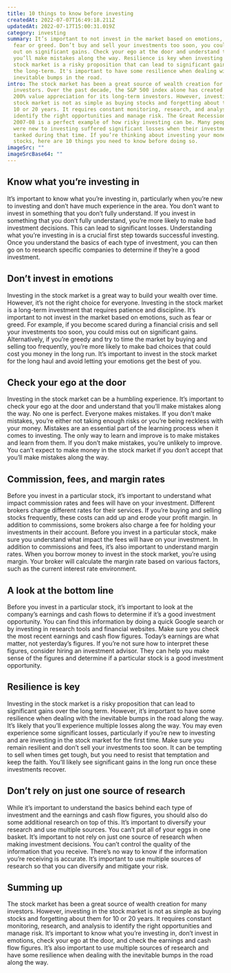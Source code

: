 ```yaml
---
title: 10 things to know before investing
createdAt: 2022-07-07T16:49:18.211Z
updatedAt: 2022-07-17T15:00:31.019Z
category: investing
summary: It’s important to not invest in the market based on emotions, such as
  fear or greed. Don’t buy and sell your investments too soon, you could miss
  out on significant gains. Check your ego at the door and understand that
  you’ll make mistakes along the way. Resilience is key when investing in the
  stock market is a risky proposition that can lead to significant gains over
  the long-term. It's important to have some resilience when dealing with the
  inevitable bumps in the road.
intro: The stock market has been a great source of wealth creation for many
  investors. Over the past decade, the S&P 500 index alone has created more than
  200% value appreciation for its long-term investors. However, investing in the
  stock market is not as simple as buying stocks and forgetting about them for
  10 or 20 years. It requires constant monitoring, research, and analysis to
  identify the right opportunities and manage risk. The Great Recession of
  2007-08 is a perfect example of how risky investing can be. Many people who
  were new to investing suffered significant losses when their investments
  tanked during that time. If you’re thinking about investing your money in
  stocks, here are 10 things you need to know before doing so.
imageSrc: ""
imageSrcBase64: ""
---
```


## Know what you’re investing in

It’s important to know what you’re investing in, particularly when you’re new to investing and don’t have much experience in the area. You don’t want to invest in something that you don’t fully understand. If you invest in something that you don’t fully understand, you’re more likely to make bad investment decisions. This can lead to significant losses. Understanding what you’re investing in is a crucial first step towards successful investing. Once you understand the basics of each type of investment, you can then go on to research specific companies to determine if they’re a good investment.

## Don’t invest in emotions

Investing in the stock market is a great way to build your wealth over time. However, it’s not the right choice for everyone. Investing in the stock market is a long-term investment that requires patience and discipline. It’s important to not invest in the market based on emotions, such as fear or greed. For example, if you become scared during a financial crisis and sell your investments too soon, you could miss out on significant gains. Alternatively, if you’re greedy and try to time the market by buying and selling too frequently, you’re more likely to make bad choices that could cost you money in the long run. It’s important to invest in the stock market for the long haul and avoid letting your emotions get the best of you.

## Check your ego at the door

Investing in the stock market can be a humbling experience. It’s important to check your ego at the door and understand that you’ll make mistakes along the way. No one is perfect. Everyone makes mistakes. If you don’t make mistakes, you’re either not taking enough risks or you’re being reckless with your money. Mistakes are an essential part of the learning process when it comes to investing. The only way to learn and improve is to make mistakes and learn from them. If you don’t make mistakes, you’re unlikely to improve. You can’t expect to make money in the stock market if you don’t accept that you’ll make mistakes along the way.

## Commission, fees, and margin rates

Before you invest in a particular stock, it’s important to understand what impact commission rates and fees will have on your investment. Different brokers charge different rates for their services. If you’re buying and selling stocks frequently, these costs can add up and erode your profit margin. In addition to commissions, some brokers also charge a fee for holding your investments in their account. Before you invest in a particular stock, make sure you understand what impact the fees will have on your investment. In addition to commissions and fees, it’s also important to understand margin rates. When you borrow money to invest in the stock market, you’re using margin. Your broker will calculate the margin rate based on various factors, such as the current interest rate environment.

## A look at the bottom line

Before you invest in a particular stock, it’s important to look at the company’s earnings and cash flows to determine if it’s a good investment opportunity. You can find this information by doing a quick Google search or by investing in research tools and financial websites. Make sure you check the most recent earnings and cash flow figures. Today’s earnings are what matter, not yesterday’s figures. If you’re not sure how to interpret these figures, consider hiring an investment advisor. They can help you make sense of the figures and determine if a particular stock is a good investment opportunity.

## Resilience is key

Investing in the stock market is a risky proposition that can lead to significant gains over the long term. However, it’s important to have some resilience when dealing with the inevitable bumps in the road along the way. It’s likely that you’ll experience multiple losses along the way. You may even experience some significant losses, particularly if you’re new to investing and are investing in the stock market for the first time. Make sure you remain resilient and don’t sell your investments too soon. It can be tempting to sell when times get tough, but you need to resist that temptation and keep the faith. You’ll likely see significant gains in the long run once these investments recover.

## Don’t rely on just one source of research

While it’s important to understand the basics behind each type of investment and the earnings and cash flow figures, you should also do some additional research on top of this. It’s important to diversify your research and use multiple sources. You can’t put all of your eggs in one basket. It’s important to not rely on just one source of research when making investment decisions. You can’t control the quality of the information that you receive. There’s no way to know if the information you’re receiving is accurate. It’s important to use multiple sources of research so that you can diversify and mitigate your risk.

## Summing up

The stock market has been a great source of wealth creation for many investors. However, investing in the stock market is not as simple as buying stocks and forgetting about them for 10 or 20 years. It requires constant monitoring, research, and analysis to identify the right opportunities and manage risk. It’s important to know what you’re investing in, don’t invest in emotions, check your ego at the door, and check the earnings and cash flow figures. It’s also important to use multiple sources of research and have some resilience when dealing with the inevitable bumps in the road along the way.
